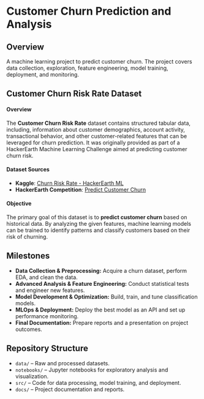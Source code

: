 # Customer Churn Prediction and Analysis

## Overview
A machine learning project to predict customer churn. The project covers data collection, exploration, feature engineering, model training, deployment, and monitoring.

## Customer Churn Risk Rate Dataset  

#### Overview  
The **Customer Churn Risk Rate** dataset contains structured tabular data, including, information about customer demographics, account activity, transactional behavior, and other customer-related features that can be leveraged for churn prediction. It was originally provided as part of a HackerEarth Machine Learning Challenge aimed at predicting customer churn risk.  

#### Dataset Sources  
- **Kaggle**: [Churn Risk Rate - HackerEarth ML](https://www.kaggle.com/datasets/imsparsh/churn-risk-rate-hackerearth-ml/data)  
- **HackerEarth Competition**: [Predict Customer Churn](https://www.hackerearth.com/challenges/new/competitive/hackerearth-machine-learning-challenge-predict-customer-churn/)  

#### **Objective**  
The primary goal of this dataset is to **predict customer churn** based on historical data. By analyzing the given features, machine learning models can be trained to identify patterns and classify customers based on their risk of churning.  


## Milestones
- **Data Collection & Preprocessing:** Acquire a churn dataset, perform EDA, and clean the data.
- **Advanced Analysis & Feature Engineering:** Conduct statistical tests and engineer new features.
- **Model Development & Optimization:** Build, train, and tune classification models.
- **MLOps & Deployment:** Deploy the best model as an API and set up performance monitoring.
- **Final Documentation:** Prepare reports and a presentation on project outcomes.

## Repository Structure
- `data/` – Raw and processed datasets.
- `notebooks/` – Jupyter notebooks for exploratory analysis and visualization.
- `src/` – Code for data processing, model training, and deployment.
- `docs/` – Project documentation and reports.
